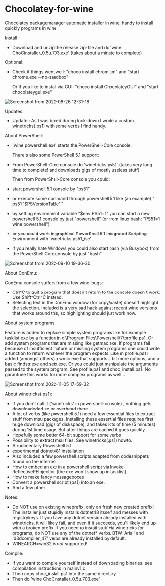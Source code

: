 # Chocolatey-for-wine
Chocolatey packagemanager automatic installer in wine, handy to install quickly programs in wine

Install :
- Download and unzip the release zip-file and do 'wine ChoCinstaller_0.5u.703.exe' (takes about a minute to complete)

Optional:
- Check if things went well: "choco install chromium" and  "start chrome.exe --no-sandbox" 
  
  Or if you like to install via GUI: "choco install ChocolateyGUI" and "start chocolateygui.exe"
  
  
![Screenshot from 2022-08-26 12-31-18](https://user-images.githubusercontent.com/26839562/186885380-d5a617c4-9cf4-4831-a475-2bd85a3b5784.png)

Updates:

- Update : As I was bored during lock-down I wrote a custom winetricks(.ps1) with some verbs I find handy. 

About PowerShell:

- 'wine powershell.exe' starts the PowerShell-Core console.

  There's also some PowerShell 5.1 support:

- From PowerShell-Core console do 'winetricks ps51' (takes very long time to complete! and downloads gigs of mostly   useless stuff)

  Then from PowerShell-Core console you could:

- start powershell 5.1 console by "ps51"
- or execute some command through powershell 5.1 like (an example)  " ps51 '$PSVersionTable' "
- by setting environment variable "$env:PS51=1" you can start a new powershell 5.1 console by just "powershell" 
  (or from linux bash: "PS51=1 wine powershell")
- or you could work in graphical PowerShell 5.1 Integrated Scripting Environment with 'winetricks ps51_ise' 
- If you really hate Windows you could also start bash (via Busybox) from the PowerShell Core console by just "bash"

![Screenshot from 2022-09-10 19-36-30](https://user-images.githubusercontent.com/26839562/189495238-2b4893ba-09d1-4e60-bb4c-f326d4939482.png)


About ConEmu:

ConEmu console suffers from a few wine-bugs:
  - Ctrl^C to quit a program that doesn't return to the console doesn`t work. Use Shift^Ctrl^C instead.
  - Selecting text in the ConEmu window (for copy/paste) doesn't highlight the selection. Included is a very sad hack       against recent wine versions that works around this, so highlighting should just work now.
   
About system programs:

Feature is added to replace simple system programs like for example tasklist.exe by a function in
c:\\Program Files\Powershell\7\profile.ps1. Or add system programs that are missing like getmac.exe.
If programs fail because of insufficient mature or missing system programs one could write a 
function to return whatever the program expects. 
Like in profile.ps1 I added (amongst others) a wmic.exe that supports a bit more options,
and a basic findstr.exe and setx.exe.
Or you could just manipulate the arguments passed to the system program. See profile.ps1 and choc_install.ps1.
No garantuee this works for more complex programs as well... 
 

![Screenshot from 2022-11-05 17-59-32](https://user-images.githubusercontent.com/26839562/200132126-d3fbec4b-081d-440c-9ef9-341572ad7787.png)

About winetricks(.ps1):

- If you don't call it ('winetricks' in powershell-console) , nothing gets downloadeded so no overhead there. 
- A lot of verbs (like powershell 5.1) need a few essential files to extract stuff from msu packages. Installing these essential files requires first huge download (gigs of diskspace), and takes lots of time (5 minutes) during 1st time usage. But after things are cached it goes quickly 
- Hopefully some better 64-bit support for some verbs
- Possibility to extract msu files. See winetricks(.ps1) howto. 
- A rudimentary Powershell 5.1.
- experimental dotnet481 installation
- Also included a few powershell scripts adapted from codesnippets found on the internet:
- How to embed an exe in a powershell script via Invoke-ReflectivePEInjection (the exe won't show up in tasklist)
- How to make fancy messageboxes
- Convert a powershell script (ps1) into an exe.
- And a few other

Notes:

  - Do NOT use on existing wineprefix, only on fresh new created prefix! The installer just stupidly installs dotnet48 itsself and messes with registrykeys.
    If you have any dotnet version already installed with winetricks, it will likely fail, and even if it succeeds, you'll likely end up with a broken prefix.
    If you need to install stuff via winetricks for programs, do NOT use any of the dotnet* verbs. 
    BTW 'Arial' and 'd3dcompiler_47' verbs are already installed by default.
  - WINEARCH=win32 is _not_ supported!

Compile:
  - If you want to compile yourself instead of downloading binaries: see compilation instructions in mainv1.c  
  - Then copy choc_install.ps1 into the same directory
  - Then do 'wine ChoCinstaller_0.5u.703.exe'
  
